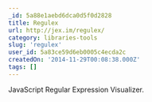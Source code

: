 ```yaml
---
_id: 5a88e1aebd6dca0d5f0d2828
title: Regulex
url: http://jex.im/regulex/
category: libraries-tools
slug: 'regulex'
user_id: 5a83ce59d6eb0005c4ecda2c
createdOn: '2014-11-29T00:08:38.000Z'
tags: []
---
```


JavaScript Regular Expression Visualizer.
